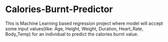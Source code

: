 # Calories-Burnt-Predictor
This is Machine Learning based regression project where model will accept some input values(like: Age, Height, Weight, Duration, Heart_Rate, Body_Temp) for an individual to predict the calories burnt value.
